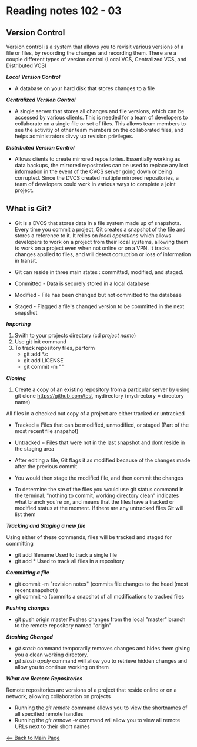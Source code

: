 # Reading notes 102 - 03

## __Version Control__

Version control is a system that allows you to revisit various versions of a file or files, by recording the changes and recording them. There are a couple different types of version control (Local VCS, Centralized VCS, and Distributed VCS)

__*Local Version Control*__

* A database on your hard disk that stores changes to a file

__*Centralized Version Control*__

* A single server that stores all changes and file versions, which can be accessed by various clients. This is needed for a team of developers to collaborate on a single file or set of files. This allows team members to see the activitiy of other team members on the collaborated files, and helps administrators divvy up revision privileges.

__*Distributed Version Control*__

* Allows clients to create mirrored repositories. Essentially working as data backups, the mirrored repositories can be used to replace any lost information in the event of the CVCS server going down or being corrupted. Since the DVCS created multiple mirrored repositories, a team of developers could work in various ways to complete a joint project.

## __What is Git?__

* Git is a DVCS that stores data in a file system made up of snapshots. Every time you commit a project, Git creates a snapshot of the file and stores a reference to it. It relies on *local operations* which allows developers to work on a project from their local systems, allowing them to work on a project even when not online or on a VPN. It tracks changes applied to files, and will detect corruption or loss of information in transit.

* Git can reside in three main states : committed, modified, and staged.

* Committed - Data is securely stored in a local database
* Modified - File has been changed but not committed to the database
* Staged - Flagged a file's changed version to be committed in the next snapshot

__*Importing*__

1. Swith to your projects directory (cd *project name*)
1. Use git init command
1. To track repository files, perform
   * git add *.c
   * git add LICENSE
   * git commit -m ""

__*Cloning*__

1. Create a copy of an existing repository from a particular server by using git clone <https://github.com/test> mydirectory (mydirectory = directory name)

All files in a checked out copy of a project are either tracked or untracked

* Tracked = Files that can be modified, unmodified, or staged (Part of the most recent file snapshot)
* Untracked = Files that were not in the last snapshot and dont reside in the staging area

* After editing a file, Git flags it as modified because of the changes made after the previous commit
* You would then stage the modified file, and then commit the changes
* To determine the ste of the files you would use git status command in the terminal. "nothing to commit, working directory clean" indicates what branch you're on, and means that the files have a tracked or modified status at the moment. If there are any untracked files Git will list them

__*Tracking and Staging a new file*__

Using either of these commands, files will be tracked and staged for committing

* git add filename
Used to track a single file
* git add *
Used to track all files in a repository

__*Committing a file*__

* git commit -m "revision notes" (commits file changes to the head (most recent snapshot))
* git commit -a (commits a snapshot of all modifications to tracked files

__*Pushing changes*__

* git push origin master
Pushes changes from the local "master" branch to the remote repository named "origin"

__*Stashing Changed*__

* *git stash* command temporarily removes changes and hides them giving you a clean working directory.
* *git stash apply* command will allow you to retrieve hidden changes and allow you to continue working on them

__*What are Remore Repositories*__

Remote repositories are versions of a project that reside online or on a network, allowing collaboration on projects

* Running the *git remote* command allows you to view the shortnames of all specified remote handles
* Running the *git remove -v* command wil allow you to view all remote URLs next to their short names

[<== Back to Main Page](README.md)
